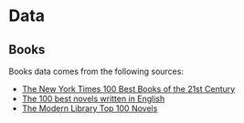 # Data

## Books

Books data comes from the following sources:

- [The New York Times 100 Best Books of the 21st Century][1]
- [The 100 best novels written in English][2]
- [The Modern Library Top 100 Novels][3]

[1]: https://www.nytimes.com/interactive/2024/books/best-books-21st-century.html
[2]: https://www.theguardian.com/books/2015/aug/17/the-100-best-novels-written-in-english-the-full-list
[3]: https://sites.prh.com/modern-library-top-100
